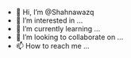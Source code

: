 - 👋 Hi, I’m @Shahnawazq
- 👀 I’m interested in ...
- 🌱 I’m currently learning ...
- 💞️ I’m looking to collaborate on ...
- 📫 How to reach me ...

<!---
Shahnawazq/Shahnawazq is a ✨ special ✨ repository because its `README.md` (this file) appears on your GitHub profile.
You can click the Preview link to take a look at your changes.
--->
